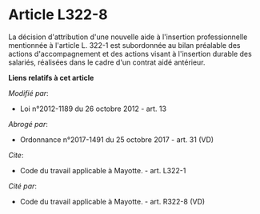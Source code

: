 # Article L322-8

La décision d'attribution d'une nouvelle aide à l'insertion professionnelle mentionnée à l'article L. 322-1 est subordonnée
au bilan préalable des actions d'accompagnement et des actions visant à l'insertion durable des salariés, réalisées dans le
cadre d'un contrat aidé antérieur.

**Liens relatifs à cet article**

_Modifié par_:

  - Loi n°2012-1189 du 26 octobre 2012 - art. 13

_Abrogé par_:

  - Ordonnance n°2017-1491 du 25 octobre 2017 - art. 31 (VD)

_Cite_:

  - Code du travail applicable à Mayotte. - art. L322-1

_Cité par_:

  - Code du travail applicable à Mayotte. - art. R322-8 (VD)
